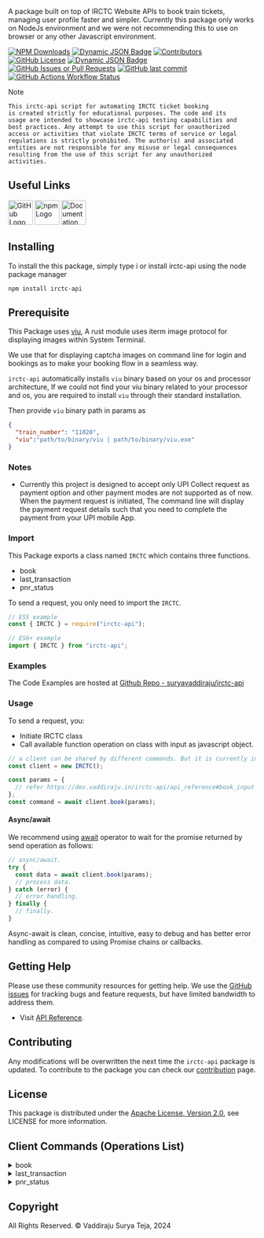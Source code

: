 A package built on top of IRCTC Website APIs to book train tickets, managing user profile faster and simpler. Currently this package only works on NodeJs environment and we were not recommending this to use on browser or any other Javascript environment.

[![NPM Downloads](https://img.shields.io/npm/dw/irctc-api)](https://www.npmjs.com/package/irctc-api)
[![Dynamic JSON Badge](https://img.shields.io/badge/dynamic/json?url=https%3A%2F%2Fraw.githubusercontent.com%2Fsuryavaddiraju%2Firctc-api%2Fmain%2Fpackage.json&query=engines.node&label=node)](https://www.npmjs.com/package/irctc-api)
[![Contributors](https://img.shields.io/github/contributors/suryavaddiraju/irctc-api.svg)](https://github.com/suryavaddiraju/irctc-api/graphs/contributors)
[![GitHub License](https://img.shields.io/github/license/suryavaddiraju/irctc-api)](http://www.apache.org/licenses/LICENSE-2.0)
[![Dynamic JSON Badge](https://img.shields.io/badge/dynamic/json?url=https%3A%2F%2Fraw.githubusercontent.com%2Fsuryavaddiraju%2Firctc-api%2Fmain%2Fpackage.json&query=version&label=version)](https://www.npmjs.com/package/irctc-api)
[![GitHub Issues or Pull Requests](https://img.shields.io/github/issues/suryavaddiraju/irctc-api)](https://github.com/suryavaddiraju/irctc-api/issues)
[![GitHub last commit](https://img.shields.io/github/last-commit/suryavaddiraju/irctc-api)](https://github.com/suryavaddiraju/irctc-api)
[![GitHub Actions Workflow Status](https://img.shields.io/github/actions/workflow/status/suryavaddiraju/irctc-api/node.js.yml)](https://github.com/suryavaddiraju/irctc-api/actions/workflows/node.js.yml)


> [!NOTE] 
> ```
> This irctc-api script for automating IRCTC ticket booking
> is created strictly for educational purposes. The code and its
> usage are intended to showcase irctc-api testing capabilities and
> best practices. Any attempt to use this script for unauthorized
> access or activities that violate IRCTC terms of service or legal
> regulations is strictly prohibited. The author(s) and associated
> entities are not responsible for any misuse or legal consequences 
> resulting from the use of this script for any unauthorized 
> activities.
> ```


## Useful Links

<a href="https://github.com/suryavaddiraju/irctc-api"><img src="https://github.githubassets.com/assets/GitHub-Mark-ea2971cee799.png" alt="GitHub Logo" width="50" height="50"/></a> <a href="https://www.npmjs.com/package/irctc-api"><img src="https://upload.wikimedia.org/wikipedia/commons/d/db/Npm-logo.svg" alt="npm Logo" width="50" height="50"/></a> <a href="https://dev.vaddiraju.in/irctc-api/api_reference"><img src="https://upload.wikimedia.org/wikipedia/commons/thumb/d/d2/Read-the-docs.png/330px-Read-the-docs.png" alt="Documentation Logo" width="50" height="50"/></a>

## Installing

To install the this package, simply type i or install irctc-api using the node package manager

```shell
npm install irctc-api
```

## Prerequisite

This Package uses [viu](https://github.com/atanunq/viu), A rust module uses iterm image protocol for displaying images within System Terminal.

We use that for displaying captcha images on command line for login and bookings as to make your booking flow in a seamless way.

`irctc-api` automatically installs `viu` binary based on your os and processor architecture, If we could not find your viu binary related to your processor and os, you are required to install `viu` through their standard installation.

Then provide `viu` binary path in params as

```json
{
  "train_number": "11020",
  "viu":"path/to/binary/viu | path/to/binary/viu.exe"
}
```


### Notes

- Currently this project is designed to accept only UPI Collect request as payment option and other payment modes are not supported as of now. When the payment request is initiated, The command line will display the payment request details such that you need to complete the payment from your UPI mobile App.

### Import

This Package exports a class named `IRCTC` which contains three functions.

- book
- last_transaction
- pnr_status

To send a request, you only need to import the `IRCTC`.

```js
// ES5 example
const { IRCTC } = require("irctc-api");
```

```js
// ES6+ example
import { IRCTC } from "irctc-api";
```
### Examples

The Code Examples are hosted at [Github Repo - suryavaddiraju/irctc-api](https://github.com/suryavaddiraju/irctc-api/tree/main/examples)

### Usage

To send a request, you:

- Initiate IRCTC class
- Call available function operation on class with input as javascript object.

```js
// a client can be shared by different commands. But it is currently in development untill then use client seperately.
const client = new IRCTC();

const params = {
  // refer https://dev.vaddiraju.in/irctc-api/api_reference#book_input
};
const command = await client.book(params);
```

#### Async/await

We recommend using [await](https://developer.mozilla.org/en-US/docs/Web/JavaScript/Reference/Operators/await)
operator to wait for the promise returned by send operation as follows:

```js
// async/await.
try {
  const data = await client.book(params);
  // process data.
} catch (error) {
  // error handling.
} finally {
  // finally.
}
```

Async-await is clean, concise, intuitive, easy to debug and has better error handling
as compared to using Promise chains or callbacks.

## Getting Help

Please use these community resources for getting help.
We use the [GitHub issues](https://github.com/suryavaddiraju/irctc-api/issues) for tracking bugs and feature requests, but have limited bandwidth to address them.

- Visit [API Reference](https://dev.vaddiraju.in/irctc-api/api_reference).

## Contributing

Any modifications will be overwritten the next time the `irctc-api` package is updated. To contribute to the package you can check our [contribution](https://dev.vaddiraju.in/irctc-api/contribution) page.

## License

This package is distributed under the
[Apache License, Version 2.0](http://www.apache.org/licenses/LICENSE-2.0),
see LICENSE for more information.

## Client Commands (Operations List)

<details>
<summary>
book
</summary>
<a href="https://dev.vaddiraju.in/irctc-api/api_reference#book">Command API Reference</a> / <a href="https://dev.vaddiraju.in/irctc-api/api_reference#book_input">Input</a> / <a href="https://dev.vaddiraju.in/irctc-api/api_reference#book_output">Output</a>
</details>
<details>
<summary>
last_transaction
</summary>
<a href="https://dev.vaddiraju.in/irctc-api/api_reference#last_transaction">Command API Reference</a> / <a href="https://dev.vaddiraju.in/irctc-api/api_reference#last_transaction_input">Input</a> / <a href="https://dev.vaddiraju.in/irctc-api/api_reference#last_transaction_output">Output</a>
</details>
<details>
<summary>
pnr_status
</summary>
<a href="https://dev.vaddiraju.in/irctc-api/api_reference#pnr_status">Command API Reference</a> / <a href="https://dev.vaddiraju.in/irctc-api/api_reference#pnr_status_input">Input</a> / <a href="https://dev.vaddiraju.in/irctc-api/api_reference#pnr_status_output">Output</a>
</details>

## Copyright

All Rights Reserved. &copy; Vaddiraju Surya Teja, 2024
